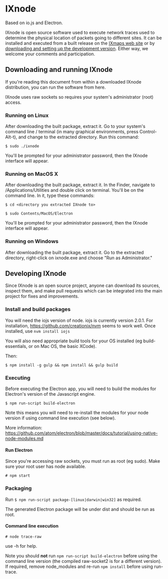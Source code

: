 # IXnode

Based on io.js and Electron.

IXnode is open source software used to execute network traces used to determine the physical location of packets going to different sites. It can be installed and executed from a built release on the [IXmaps web site](https://www.ixmaps.ca/) or by [downloading and setting up the development version](https://github.com/ixmaps/ixnode/). Either way, we welcome your comments and participation.

## Downloading and running IXnode

If you're reading this document from within a downloaded IXnode distribution, you can run the software from here.

IXnode uses raw sockets so requires your system's administrator (root) access. 

### Running on Linux

After downloading the built package, extract it. Go to your system's command line / terminal (in many graphical environments, press Control-Alt-t), and change to the extracted directory. Run this command:

`$ sudo ./ixnode`

You'll be prompted for your administrator password, then the IXnode interface will appear.

### Running on MacOS X

After downloading the built package, extract it. In the Finder, navigate to /Applications/Utilities and double click on terminal. You'll be on the command line. In it, type these commands:

`$ cd <directory you extracted IXnode to>`

`$ sudo Contents/MacOS/Electron`

You'll be prompted for your administrator password, then the IXnode interface will appear.

### Running on Windows

After downloading the built package, extract it. Go to the extracted directory, right-click on ixnode.exe and choose "Run as Administrator."

## Developing IXnode

Since IXnode is an open source project, anyone can download its sources, inspect them, and make pull requests which can be integrated into the main project for fixes and improvements.

### Install and build packages

You will need the iojs version of node. iojs is currently version 2.0.1. For installation, https://github.com/creationix/nvm seems to work well. Once installed, use `nvm install iojs`

You will also need appropriate build tools for your OS installed (eg build-essentials, or on Mac OS, the basic XCode).

Then:

`$ npm install -g gulp && npm install && gulp build`

### Executing

Before executing the Electron app, you will need to build the modules for Electron's version of the Javascript engine.

`$ npm run-script build-electron`

Note this means you will need to re-install the modules for your node version if using command line execution (see below).

More information: https://github.com/atom/electron/blob/master/docs/tutorial/using-native-node-modules.md

#### Run Electron

Since you're accessing raw sockets, you must run as root (eg sudo). Make sure your root user has node available.

`# npm start`

### Packaging

Run `$ npm run-script package-[linux|darwin|win32]` as required.

The generated Electron package will be under dist and should be run as root.

#### Command line execution

`# node trace-raw`

use -h for help.

Note you should **not** run `npm run-script build-electron` before using the command line version (the compiled raw-socket2 is for a different version). If required, remove node_modules and re-run `npm install` before using run-trace.
